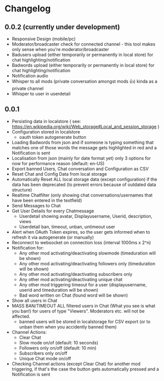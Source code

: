 # Changelog
## 0.0.2 (currently under development)
+ Responsive Design (mobile/pc)
+ Moderator/broadcaster check for connected channel - this tool makes only sense when you're moderator/broadcaster
+ Badusers upload (either temporarily or permanently in local store) for chat highlighting/notification
+ Badwords upload (either temporarily or permanently in local store) for chat highlighting/notification
+ Notification audio
+ Whisper to all mods (private conversation amongst mods 👍) kinda as a private channel
+ Whisper to user in userdetail
## 0.0.1
+ Persisting data in localstore ( see: https://en.wikipedia.org/wiki/Web_storage#Local_and_session_storage )
+ Configuration stored in localstore
    - oauth token autogenerate button
+ Loading Badwords from json and if someone is typing something that matches one of those words the message gets highlighted in red and a Notification is sent
+ Localisation from json (mainly for date format yet) only 3 options for now for performance reason (default: en-US)
+ Export banned Users, Chat conversation and Configuration as CSV
+ Reset Chat and Config Data from local storage
+ Automatically Reset ALL local storage data (except configuration) if the data has been deprecated (to prevent errors because of outdated data structure)
+ Realtime Chatfilter (only showing chat conversations/usernames that have been entered in the textfield)
+ Send Messages to Chat
+ Get User Details for every Chatmessage
    - Userdetail showing avatar, Displayusername, Userid, description, views
    - Userdetail ban, timeout, unban, untimeout user
+ Alert when OAuth Token expires, so the user gets informed when to refresh it via autogenerate (or manually)
+ Reconnect to websocket on connection loss (interval 1000ms x 2^n)
+ Notification for: 
    - Any other mod activating/deactivating slowmode (timeduration will be shown)
    - Any other mod activating/deactivating followers only (timeduration will be shown)
    - Any other mod activating/deactivating subscribers only
    - Any other mod activating/deactivating unique chat 
    - Any other mod triggering timeout for a user (displayusername, userid and timeduration will be shown)
    - Bad word written on Chat (found word will be shown)
+ Show all users in Chat
+ MASS BAN/TIMEOUT ALL filtered users in Chat (What you see is what you ban!) for users of type "Viewers". Moderators etc. will not be affected.
    - banned users will be stored in localstorage for CSV export (or to unban them when you accidently banned them)
+ Channel Actions:
    - Clear Chat
    - Slow mode on/of (default: 10 seconds)
    - Followers only on/off (default: 10 min)
    - Subscribers only on/off
    - Unique Chat mode on/off
+ Checking Channel actions (except Clear Chat) for another mod triggering, if that's the case the button gets automatically pressed and a Notification is sent
